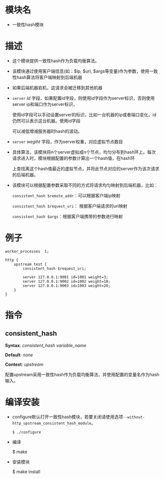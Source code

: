 模块名
====

*  一致性hash模块

描述
===========

* 这个模块提供一致性hash作为负载均衡算法。

* 该模块通过使用客户端信息(如：$ip, $uri, $args等变量)作为参数，使用一致性hash算法将客户端映射到后端机器

* 如果后端机器宕机，这请求会被迁移到其他机器

* `server` *id* 字段，如果配置id字段，则使用id字段作为server标识，否则使用server ip和端口作为server标识，

    使用id字段可以手动设置server的标识，比如一台机器的ip或者端口变化，id仍然可以表示这台机器。使用id字段

    可以减低增减服务器时hash的波动。

* `server` *wegiht* 字段，作为server权重，对应虚拟节点数目

* 具体算法，该模块将n个server虚拟成n个节点，均匀分布到hash环上。每次请求进入时，模块根据配置的参数计算出一个hash值，在hash环

    上查找离这个hash值最近的虚拟节点，并将此节点对应的server作为该次请求的后端机器。

* 该模块可以根据配置参数采取不同的方式将请求均匀映射到后端机器，比如：

    `consistent_hash $remote_addr`：可以根据客户端ip映射

    `consistent_hash $request_uri`： 根据客户端请求的uri映射

    `consistent_hash $args`：根据客户端携带的参数进行映射


例子
===========

    worker_processes  1;
    
    http {
        upstream test {
            consistent_hash $request_uri;

            server 127.0.0.1:9001 id=1001 weight=3;
            server 127.0.0.1:9002 id=1002 weight=10;
            server 127.0.0.1:9003 id=1003 weight=20;
        }
    }


指令
==========

consistent_hash 
------------------------

**Syntax**: *consistent_hash variable_name*

**Default**: *none*

**Context**: *upstream*

配置upstream采用一致性hash作为负载均衡算法，并使用配置的变量名作为hash输入。


编译安装
===========

* configure默认打开一致性hash模块，若要关闭请使用选项`--without-http_upstream_consistent_hash_module`。

      $ ./configure
      
* 编译

    $ make
    
* 安装模块

    $ make install
